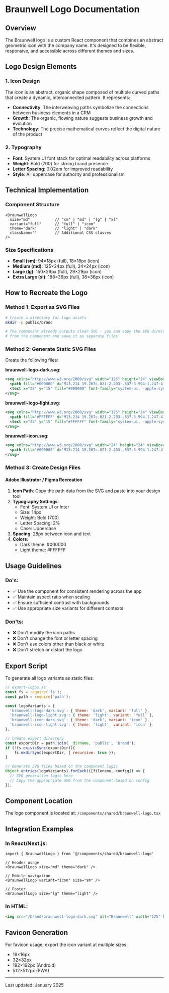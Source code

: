 # Braunwell Logo Documentation

## Overview
The Braunwell logo is a custom React component that combines an abstract geometric icon with the company name. It's designed to be flexible, responsive, and accessible across different themes and sizes.

## Logo Design Elements

### 1. Icon Design
The icon is an abstract, organic shape composed of multiple curved paths that create a dynamic, interconnected pattern. It represents:
- **Connectivity**: The interweaving paths symbolize the connections between business elements in a CRM
- **Growth**: The organic, flowing nature suggests business growth and evolution
- **Technology**: The precise mathematical curves reflect the digital nature of the product

### 2. Typography
- **Font**: System UI font stack for optimal readability across platforms
- **Weight**: Bold (700) for strong brand presence
- **Letter Spacing**: 0.02em for improved readability
- **Style**: All uppercase for authority and professionalism

## Technical Implementation

### Component Structure
```tsx
<BraunwellLogo 
  size="md"           // "sm" | "md" | "lg" | "xl"
  variant="full"      // "full" | "icon"
  theme="dark"        // "light" | "dark"
  className=""        // Additional CSS classes
/>
```

### Size Specifications
- **Small (sm)**: 94×18px (full), 18×18px (icon)
- **Medium (md)**: 125×24px (full), 24×24px (icon)
- **Large (lg)**: 150×29px (full), 29×29px (icon)
- **Extra Large (xl)**: 188×36px (full), 36×36px (icon)

## How to Recreate the Logo

### Method 1: Export as SVG Files
```bash
# Create a directory for logo assets
mkdir -p public/brand

# The component already outputs clean SVG - you can copy the SVG directly
# from the component and save it as separate files
```

### Method 2: Generate Static SVG Files
Create the following files:

**braunwell-logo-dark.svg**:
```svg
<svg xmlns="http://www.w3.org/2000/svg" width="125" height="24" viewBox="0 0 125 24" fill="none">
  <path fill="#000000" d="M13.214 19.267c.021-2.203-.537-3.994-1.247-4.001-.71-.007-1.304 1.773-1.326 3.976-.021 2.203.537 3.994 1.248 4 .71.008 1.303-1.772 1.325-3.975Zm-4.121-.501c1.21-1.841 1.708-3.65 1.114-4.04-.594-.39-2.055.787-3.264 2.628-1.21 1.842-1.708 3.65-1.115 4.04.594.39 2.056-.786 3.265-2.628Zm-3.2-2.642c2.012-.895 3.41-2.147 3.121-2.796-.288-.65-2.154-.45-4.167.446-2.013.895-3.41 2.147-3.122 2.796.289.65 2.155.45 4.168-.446Zm2.879-4.616c.109-.702-1.569-1.543-3.746-1.878-2.177-.335-4.03-.038-4.138.664-.108.703 1.57 1.544 3.746 1.879 2.178.335 4.03.037 4.138-.665Zm.786-1.673c.47-.532-.486-2.147-2.137-3.605-1.65-1.46-3.37-2.21-3.84-1.678-.47.532.486 2.147 2.137 3.605 1.65 1.46 3.37 2.21 3.84 1.678Zm1.554-.978c.683-.193.751-2.068.151-4.188-.6-2.12-1.64-3.681-2.323-3.488-.684.194-.752 2.069-.152 4.189s1.64 3.68 2.324 3.487Zm4.228-3.421c.642-2.108.611-3.984-.068-4.19-.68-.208-1.75 1.333-2.392 3.44-.642 2.108-.611 3.984.069 4.191.68.207 1.75-1.334 2.392-3.441Zm3.02 2.848c1.68-1.427 2.668-3.022 2.208-3.563-.46-.542-2.194.176-3.873 1.602-1.68 1.426-2.667 3.021-2.207 3.563.46.541 2.194-.176 3.873-1.602Zm1.002 4.029c2.184-.292 3.878-1.1 3.783-1.804-.094-.704-1.94-1.038-4.124-.746-2.183.292-3.877 1.1-3.783 1.804.094.704 1.94 1.038 4.124.746Zm2.813 4.459c.302-.643-1.07-1.923-3.066-2.857-1.994-.935-3.856-1.172-4.157-.528-.302.643 1.07 1.922 3.066 2.857 1.994.935 3.856 1.171 4.157.528Zm-4.196 4.746c.601-.378.138-2.196-1.034-4.061-1.173-1.865-2.611-3.07-3.213-2.692-.601.378-.138 2.196 1.034 4.061 1.173 1.865 2.611 3.07 3.213 2.692Z"/>
  <text x="28" y="15" fill="#000000" font-family="system-ui, -apple-system, 'Segoe UI', Roboto, Arial, sans-serif" font-size="14" font-weight="700" letter-spacing="0.02em" dominant-baseline="middle" text-anchor="start">BRAUNWELL</text>
</svg>
```

**braunwell-logo-light.svg**:
```svg
<svg xmlns="http://www.w3.org/2000/svg" width="125" height="24" viewBox="0 0 125 24" fill="none">
  <path fill="#FFFFFF" d="M13.214 19.267c.021-2.203-.537-3.994-1.247-4.001-.71-.007-1.304 1.773-1.326 3.976-.021 2.203.537 3.994 1.248 4 .71.008 1.303-1.772 1.325-3.975Zm-4.121-.501c1.21-1.841 1.708-3.65 1.114-4.04-.594-.39-2.055.787-3.264 2.628-1.21 1.842-1.708 3.65-1.115 4.04.594.39 2.056-.786 3.265-2.628Zm-3.2-2.642c2.012-.895 3.41-2.147 3.121-2.796-.288-.65-2.154-.45-4.167.446-2.013.895-3.41 2.147-3.122 2.796.289.65 2.155.45 4.168-.446Zm2.879-4.616c.109-.702-1.569-1.543-3.746-1.878-2.177-.335-4.03-.038-4.138.664-.108.703 1.57 1.544 3.746 1.879 2.178.335 4.03.037 4.138-.665Zm.786-1.673c.47-.532-.486-2.147-2.137-3.605-1.65-1.46-3.37-2.21-3.84-1.678-.47.532.486 2.147 2.137 3.605 1.65 1.46 3.37 2.21 3.84 1.678Zm1.554-.978c.683-.193.751-2.068.151-4.188-.6-2.12-1.64-3.681-2.323-3.488-.684.194-.752 2.069-.152 4.189s1.64 3.68 2.324 3.487Zm4.228-3.421c.642-2.108.611-3.984-.068-4.19-.68-.208-1.75 1.333-2.392 3.44-.642 2.108-.611 3.984.069 4.191.68.207 1.75-1.334 2.392-3.441Zm3.02 2.848c1.68-1.427 2.668-3.022 2.208-3.563-.46-.542-2.194.176-3.873 1.602-1.68 1.426-2.667 3.021-2.207 3.563.46.541 2.194-.176 3.873-1.602Zm1.002 4.029c2.184-.292 3.878-1.1 3.783-1.804-.094-.704-1.94-1.038-4.124-.746-2.183.292-3.877 1.1-3.783 1.804.094.704 1.94 1.038 4.124.746Zm2.813 4.459c.302-.643-1.07-1.923-3.066-2.857-1.994-.935-3.856-1.172-4.157-.528-.302.643 1.07 1.922 3.066 2.857 1.994.935 3.856 1.171 4.157.528Zm-4.196 4.746c.601-.378.138-2.196-1.034-4.061-1.173-1.865-2.611-3.07-3.213-2.692-.601.378-.138 2.196 1.034 4.061 1.173 1.865 2.611 3.07 3.213 2.692Z"/>
  <text x="28" y="15" fill="#FFFFFF" font-family="system-ui, -apple-system, 'Segoe UI', Roboto, Arial, sans-serif" font-size="14" font-weight="700" letter-spacing="0.02em" dominant-baseline="middle" text-anchor="start">BRAUNWELL</text>
</svg>
```

**braunwell-icon.svg**:
```svg
<svg xmlns="http://www.w3.org/2000/svg" width="24" height="24" viewBox="0 0 24 24" fill="none">
  <path fill="#000000" d="M13.214 19.267c.021-2.203-.537-3.994-1.247-4.001-.71-.007-1.304 1.773-1.326 3.976-.021 2.203.537 3.994 1.248 4 .71.008 1.303-1.772 1.325-3.975Zm-4.121-.501c1.21-1.841 1.708-3.65 1.114-4.04-.594-.39-2.055.787-3.264 2.628-1.21 1.842-1.708 3.65-1.115 4.04.594.39 2.056-.786 3.265-2.628Zm-3.2-2.642c2.012-.895 3.41-2.147 3.121-2.796-.288-.65-2.154-.45-4.167.446-2.013.895-3.41 2.147-3.122 2.796.289.65 2.155.45 4.168-.446Zm2.879-4.616c.109-.702-1.569-1.543-3.746-1.878-2.177-.335-4.03-.038-4.138.664-.108.703 1.57 1.544 3.746 1.879 2.178.335 4.03.037 4.138-.665Zm.786-1.673c.47-.532-.486-2.147-2.137-3.605-1.65-1.46-3.37-2.21-3.84-1.678-.47.532.486 2.147 2.137 3.605 1.65 1.46 3.37 2.21 3.84 1.678Zm1.554-.978c.683-.193.751-2.068.151-4.188-.6-2.12-1.64-3.681-2.323-3.488-.684.194-.752 2.069-.152 4.189s1.64 3.68 2.324 3.487Zm4.228-3.421c.642-2.108.611-3.984-.068-4.19-.68-.208-1.75 1.333-2.392 3.44-.642 2.108-.611 3.984.069 4.191.68.207 1.75-1.334 2.392-3.441Zm3.02 2.848c1.68-1.427 2.668-3.022 2.208-3.563-.46-.542-2.194.176-3.873 1.602-1.68 1.426-2.667 3.021-2.207 3.563.46.541 2.194-.176 3.873-1.602Zm1.002 4.029c2.184-.292 3.878-1.1 3.783-1.804-.094-.704-1.94-1.038-4.124-.746-2.183.292-3.877 1.1-3.783 1.804.094.704 1.94 1.038 4.124.746Zm2.813 4.459c.302-.643-1.07-1.923-3.066-2.857-1.994-.935-3.856-1.172-4.157-.528-.302.643 1.07 1.922 3.066 2.857 1.994.935 3.856 1.171 4.157.528Zm-4.196 4.746c.601-.378.138-2.196-1.034-4.061-1.173-1.865-2.611-3.07-3.213-2.692-.601.378-.138 2.196 1.034 4.061 1.173 1.865 2.611 3.07 3.213 2.692Z"/>
</svg>
```

### Method 3: Create Design Files

#### Adobe Illustrator / Figma Recreation
1. **Icon Path**: Copy the path data from the SVG and paste into your design tool
2. **Typography Settings**:
   - Font: System UI or Inter
   - Size: 14px
   - Weight: Bold (700)
   - Letter Spacing: 2%
   - Case: Uppercase
3. **Spacing**: 28px between icon and text
4. **Colors**: 
   - Dark theme: #000000
   - Light theme: #FFFFFF

## Usage Guidelines

### Do's:
- ✅ Use the component for consistent rendering across the app
- ✅ Maintain aspect ratio when scaling
- ✅ Ensure sufficient contrast with backgrounds
- ✅ Use appropriate size variants for different contexts

### Don'ts:
- ❌ Don't modify the icon paths
- ❌ Don't change the font or letter spacing
- ❌ Don't use colors other than black or white
- ❌ Don't stretch or distort the logo

## Export Script
To generate all logo variants as static files:

```javascript
// export-logos.js
const fs = require('fs');
const path = require('path');

const logoVariants = {
  'braunwell-logo-dark.svg': { theme: 'dark', variant: 'full' },
  'braunwell-logo-light.svg': { theme: 'light', variant: 'full' },
  'braunwell-icon-dark.svg': { theme: 'dark', variant: 'icon' },
  'braunwell-icon-light.svg': { theme: 'light', variant: 'icon' }
};

// Create export directory
const exportDir = path.join(__dirname, 'public', 'brand');
if (!fs.existsSync(exportDir)){
    fs.mkdirSync(exportDir, { recursive: true });
}

// Generate SVG files based on the component logic
Object.entries(logoVariants).forEach(([filename, config]) => {
  // SVG generation logic here
  // Copy the appropriate SVG from the component based on config
});
```

## Component Location
The logo component is located at: `/components/shared/braunwell-logo.tsx`

## Integration Examples

### In React/Next.js:
```tsx
import { BraunwellLogo } from '@/components/shared/braunwell-logo'

// Header usage
<BraunwellLogo size="md" theme="dark" />

// Mobile navigation
<BraunwellLogo variant="icon" size="sm" />

// Footer
<BraunwellLogo size="lg" theme="light" />
```

### In HTML:
```html
<img src="/brand/braunwell-logo-dark.svg" alt="Braunwell" width="125" height="24">
```

## Favicon Generation
For favicon usage, export the icon variant at multiple sizes:
- 16×16px
- 32×32px
- 192×192px (Android)
- 512×512px (PWA)

---

Last updated: January 2025